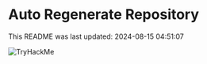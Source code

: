 # Auto Regenerate Repository

This README was last updated: 2024-08-15 04:51:07

 ![TryHackMe](https://tryhackme.com/badge/533634)